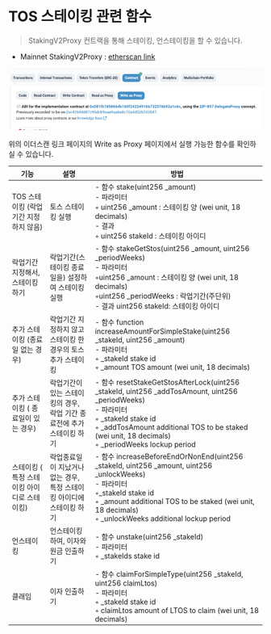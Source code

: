 # TOS 스테이킹 관련 함수

> StakingV2Proxy 컨트랙을 통해 스테이킹, 언스테이킹을 할 수 있습니다.
- Mainnet StakingV2Proxy : [etherscan link](https://etherscan.io/address/0x14fb0933ec45ece75a431d10afaa1ddf7bfee44c#readProxyContract)

![Write as Proxy 선택](https://github.com/tokamak-network/TONStarter/blob/develop/img/tos_staking_0.png)

위의 이더스캔 링크 페이지의 Write as Proxy 페이지에서 실행 가능한 함수를 확인하실 수 있습니다.



| 기능 | 설명 | 방법 |
| -------- | -------- | -------- |
| TOS 스테이킹 (락업기간 지정하지 않음)      | 토스 스테이킹 실행      |- 함수 stake(uint256 _amount) <br/>- 파라미터<br/>    ◦ uint256 _amount : 스테이킹 양 (wei unit, 18 decimals) <br/>- 결과<br/>    ◦  uint256 stakeId : 스테이킹 아이디|
| 락업기간 지정해서, 스테이킹 하기      | 락업기간(스테이킹 종료일을) 설정하여 스테이킹 실행      | - 함수 stakeGetStos(uint256 _amount, uint256 _periodWeeks) <br/>- 파라미터<br/>    ◦uint256 _amount : 스테이킹 양 (wei unit, 18 decimals) <br/>◦uint256 _periodWeeks : 락업기간(주단위)<br/>- 결과 uint256 stakeId: 스테이킹 아이디     |
| 추가 스테이킹 (종료일 없는 경우)      | 락업기간 지정하지 않고 스테이킹 한 경우의 토스 추가 스테이킹      | - 함수  function increaseAmountForSimpleStake(uint256 _stakeId, uint256 _amount)<br/>- 파라미터<br/>    ◦ _stakeId stake id<br/>    ◦ _amount  TOS amount (wei unit, 18 decimals) <br/>  |
| 추가 스테이킹 ( 종료일이 있는 경우)      | 락업기간이 있는 스테이킹의 경우, 락업 기간 종료전에 추가 스테이킹 하기      | - 함수 resetStakeGetStosAfterLock(uint256 _stakeId, uint256 _addTosAmount, uint256 _periodWeeks)   <br/>- 파라미터<br/>    ◦ _stakeId     stake id <br/>◦ _addTosAmount   additional TOS to be staked (wei unit, 18 decimals) <br/>◦ _periodWeeks lockup period  |
| 스테이킹 ( 특정 스테이킹 아이디로 스테이킹)     | 락업종료일이 지났거나 없는 경우, 특정 스테이킹 아이디에 스테이킹 하기     | - 함수  increaseBeforeEndOrNonEnd(uint256 _stakeId, uint256 _amount, uint256 _unlockWeeks) <br/>- 파라미터<br/>    ◦_stakeId     stake id <br/> ◦ _amount      additional TOS to be staked (wei unit, 18 decimals) <br/> ◦ _unlockWeeks additional lockup period<br/> |
| 언스테이킹     | 언스테이킹하여, 이자와 원금 인출하기     | - 함수  unstake(uint256 _stakeId) <br/>- 파라미터<br/>    ◦ _stakeIds stake id  |
| 클래임     | 이자 인출하기     | - 함수  claimForSimpleType(uint256 _stakeId, uint256 claimLtos) <br/>- 파라미터<br/>    ◦ _stakeId  stake id <br/> ◦ claimLtos amount of LTOS to claim (wei unit, 18 decimals) <br/>|


